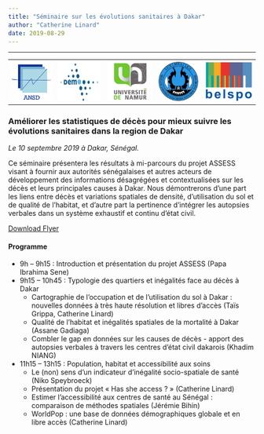 ```yaml
---
title: "Séminaire sur les évolutions sanitaires à Dakar"
author: "Catherine Linard"
date: 2019-08-29
---
```


---

<table style="width: 100%">
    <tr>
        <th style="text-align: left">
            <a href="http://www.ansd.sn/">
                <img alt="ANSD" style="max-height: 100px;" src="/logos/ansd.png"/>
            </a>
        </th>
        <th style="text-align: center">
            <a href="">
                <img alt="" style="max-height: 100px;" src="/logos/demo.png"/>
            </a>
        </th>
        <th style="text-align: center">
            <a href="https://www.unamur.be">
                <img alt="Université de Namur" style="max-height: 100px;" src="/logos/namur.png"/>
            </a>
        </th>
        <th style="text-align: center">
            <a href="https://www.ucad.sn/">
                <img alt="UCAD" style="max-height: 100px;" src="/logos/dakar.png"/>
            </a>
        </th>
        <th style="text-align: right">
            <a href="https://www.belspo.be">
                <img alt="BELSPO" style="max-height: 100px;" src="/logos/belspo.jpg"/>
            </a>
        </th>
    </tr>
</table>

### Améliorer les statistiques de décès pour mieux suivre les évolutions sanitaires dans la region de Dakar

*Le 10 septembre 2019 à Dakar, Sénégal.*

Ce séminaire présentera les résultats à mi-parcours du projet ASSESS visant à
fournir aux autorités sénégalaises et autres acteurs de développement des
informations désagrégées et contextualisées sur les décès et leurs principales causes
à Dakar. Nous démontrerons d’une part les liens entre décès et variations spatiales
de densité, d’utilisation du sol et de qualité de l’habitat, et d’autre part la pertinence
d’intégrer les autopsies verbales dans un système exhaustif et continu d’état civil.

[Download Flyer](/flyers/assess-maupp-seminar.pdf)

#### Programme

* 9h – 9h15 : Introduction et présentation du projet ASSESS (Papa Ibrahima Sene)
* 9h15 – 10h45 : Typologie des quartiers et inégalités face au décès à Dakar
    * Cartographie de l’occupation et de l’utilisation du sol à Dakar : nouvelles
données à très haute résolution et libres d’accès (Taïs Grippa, Catherine Linard)
    * Qualité de l’habitat et inégalités spatiales de la mortalité à Dakar (Assane
Gadiaga)
    * Combler le gap en données sur les causes de décès - apport des autopsies
verbales à travers les centres d’état civil dakarois (Khadim NIANG)
* 11h15 – 13h15 : Population, habitat et accessibilité aux soins
    * Le (non) sens d’un indicateur d’inégalité socio-spatiale de santé (Niko
Speybroeck)
    * Présentation du projet « Has she access ? » (Catherine Linard)
    * Estimer l’accessibilité aux centres de santé au Sénégal : comparaison de
méthodes spatiales (Jérémie Bihin)
    * WorldPop : une base de données démographiques globale et en libre accès
(Catherine Linard)
